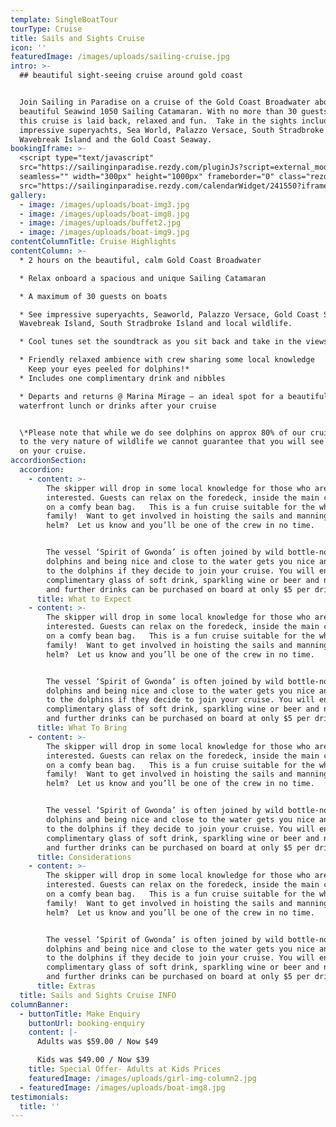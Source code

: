 ```yaml
---
template: SingleBoatTour
tourType: Cruise
title: Sails and Sights Cruise
icon: ''
featuredImage: /images/uploads/sailing-cruise.jpg
intro: >-
  ## beautiful sight-seeing cruise around gold coast


  Join Sailing in Paradise on a cruise of the Gold Coast Broadwater aboard a
  beautiful Seawind 1050 Sailing Catamaran. With no more than 30 guests on board
  this cruise is laid back, relaxed and fun.  Take in the sights including
  impressive superyachts, Sea World, Palazzo Versace, South Stradbroke Island,
  Wavebreak Island and the Gold Coast Seaway.
bookingIframe: >-
  <script type="text/javascript"
  src="https://sailinginparadise.rezdy.com/pluginJs?script=external_modal"></script><iframe
  seamless="" width="300px" height="1000px" frameborder="0" class="rezdy"
  src="https://sailinginparadise.rezdy.com/calendarWidget/241550?iframe=true&targetFrame=_new_modal"></iframe>
gallery:
  - image: /images/uploads/boat-img3.jpg
  - image: /images/uploads/boat-img8.jpg
  - image: /images/uploads/buffet2.jpg
  - image: /images/uploads/boat-img9.jpg
contentColumnTitle: Cruise Highlights
contentColumn: >-
  * 2 hours on the beautiful, calm Gold Coast Broadwater

  * Relax onboard a spacious and unique Sailing Catamaran

  * A maximum of 30 guests on boats

  * See impressive superyachts, Seaworld, Palazzo Versace, Gold Coast Seaway,
  Wavebreak Island, South Stradbroke Island and local wildlife.

  * Cool tunes set the soundtrack as you sit back and take in the views

  * Friendly relaxed ambience with crew sharing some local knowledge
    Keep your eyes peeled for dolphins!*
  * Includes one complimentary drink and nibbles

  * Departs and returns @ Marina Mirage – an ideal spot for a beautiful
  waterfront lunch or drinks after your cruise


  \*Please note that while we do see dolphins on approx 80% of our cruises, due
  to the very nature of wildlife we cannot guarantee that you will see dolphins
  on your cruise.
accordionSection:
  accordion:
    - content: >-
        The skipper will drop in some local knowledge for those who are
        interested. Guests can relax on the foredeck, inside the main cabin, or
        on a comfy bean bag.   This is a fun cruise suitable for the whole
        family!  Want to get involved in hoisting the sails and manning the
        helm?  Let us know and you’ll be one of the crew in no time. 


        The vessel ‘Spirit of Gwonda’ is often joined by wild bottle-nose
        dolphins and being nice and close to the water gets you nice and close
        to the dolphins if they decide to join your cruise. You will enjoy one
        complimentary glass of soft drink, sparkling wine or beer and nibbles
        and further drinks can be purchased on board at only $5 per drink.
      title: What to Expect
    - content: >-
        The skipper will drop in some local knowledge for those who are
        interested. Guests can relax on the foredeck, inside the main cabin, or
        on a comfy bean bag.   This is a fun cruise suitable for the whole
        family!  Want to get involved in hoisting the sails and manning the
        helm?  Let us know and you’ll be one of the crew in no time. 


        The vessel ‘Spirit of Gwonda’ is often joined by wild bottle-nose
        dolphins and being nice and close to the water gets you nice and close
        to the dolphins if they decide to join your cruise. You will enjoy one
        complimentary glass of soft drink, sparkling wine or beer and nibbles
        and further drinks can be purchased on board at only $5 per drink.
      title: What To Bring
    - content: >-
        The skipper will drop in some local knowledge for those who are
        interested. Guests can relax on the foredeck, inside the main cabin, or
        on a comfy bean bag.   This is a fun cruise suitable for the whole
        family!  Want to get involved in hoisting the sails and manning the
        helm?  Let us know and you’ll be one of the crew in no time. 


        The vessel ‘Spirit of Gwonda’ is often joined by wild bottle-nose
        dolphins and being nice and close to the water gets you nice and close
        to the dolphins if they decide to join your cruise. You will enjoy one
        complimentary glass of soft drink, sparkling wine or beer and nibbles
        and further drinks can be purchased on board at only $5 per drink.
      title: Considerations
    - content: >-
        The skipper will drop in some local knowledge for those who are
        interested. Guests can relax on the foredeck, inside the main cabin, or
        on a comfy bean bag.   This is a fun cruise suitable for the whole
        family!  Want to get involved in hoisting the sails and manning the
        helm?  Let us know and you’ll be one of the crew in no time. 


        The vessel ‘Spirit of Gwonda’ is often joined by wild bottle-nose
        dolphins and being nice and close to the water gets you nice and close
        to the dolphins if they decide to join your cruise. You will enjoy one
        complimentary glass of soft drink, sparkling wine or beer and nibbles
        and further drinks can be purchased on board at only $5 per drink.
      title: Extras
  title: Sails and Sights Cruise INFO
columnBanner:
  - buttonTitle: Make Enquiry
    buttonUrl: booking-enquiry
    content: |-
      Adults was $59.00 / Now $49

      Kids was $49.00 / Now $39
    title: Special Offer- Adults at Kids Prices
    featuredImage: /images/uploads/girl-img-column2.jpg
  - featuredImage: /images/uploads/boat-img8.jpg
testimonials:
  title: ''
---
```


